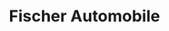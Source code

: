 ---
title: "Fischer Automobile"
url: /neumarkt/fischer-automobile-nuernberger-strasse/
shop: Autohaus
---
